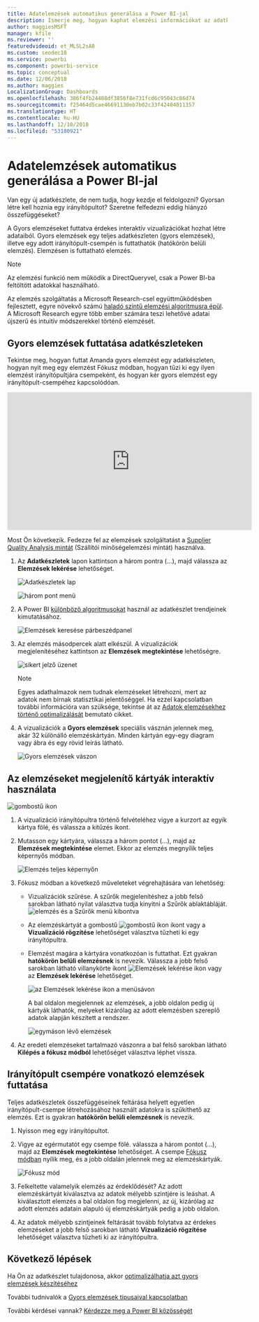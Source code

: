 ```yaml
---
title: Adatelemzések automatikus generálása a Power BI-jal
description: Ismerje meg, hogyan kaphat elemzési információkat az adatkészletekről és az irányítópult-fájlokról.
author: maggiesMSFT
manager: kfile
ms.reviewer: ''
featuredvideoid: et_MLSL2sA8
ms.custom: seodec18
ms.service: powerbi
ms.component: powerbi-service
ms.topic: conceptual
ms.date: 12/06/2018
ms.author: maggies
LocalizationGroup: Dashboards
ms.openlocfilehash: 386f4fb24488df3856f8e731fcd6c95043c86d74
ms.sourcegitcommit: f25464d5cae46691130eb7b02c33f42404011357
ms.translationtype: HT
ms.contentlocale: hu-HU
ms.lasthandoff: 12/10/2018
ms.locfileid: "53180921"
---
```

# <a name="generate-data-insights-automatically-with-power-bi"></a>Adatelemzések automatikus generálása a Power BI-jal
Van egy új adatkészlete, de nem tudja, hogy kezdje el feldolgozni?  Gyorsan létre kell hoznia egy irányítópultot?  Szeretne felfedezni eddig hiányzó összefüggéseket?

A Gyors elemzéseket futtatva érdekes interaktív vizualizációkat hozhat létre adataiból. Gyors elemzések egy teljes adatkészleten (gyors elemzések), illetve egy adott irányítópult-csempén is futtathatók (hatókörön belüli elemzés). Elemzésen is futtatható elemzés.

> [!NOTE]
> Az elemzési funkció nem működik a DirectQueryvel, csak a Power BI-ba feltöltött adatokkal használható.
> 

Az elemzés szolgáltatás a Microsoft Research-csel együttműködésben fejlesztett, egyre növekvő számú [haladó szintű elemzési algoritmusra épül](service-insight-types.md). A Microsoft Research egyre több ember számára teszi lehetővé adatai újszerű és intuitív módszerekkel történő elemzését.

## <a name="run-quick-insights-on-a-dataset"></a>Gyors elemzések futtatása adatkészleteken
Tekintse meg, hogyan futtat Amanda gyors elemzést egy adatkészleten, hogyan nyit meg egy elemzést Fókusz módban, hogyan tűzi ki egy ilyen elemzést irányítópultjára csempeként, és hogyan kér gyors elemzést egy irányítópult-csempéhez kapcsolódóan.

<iframe width="560" height="315" src="https://www.youtube.com/embed/et_MLSL2sA8" frameborder="0" allowfullscreen></iframe>


Most Ön következik. Fedezze fel az elemzések szolgáltatást a [Supplier Quality Analysis mintát](sample-supplier-quality.md) (Szállítói minőségelemzési mintát) használva.

1. Az **Adatkészletek** lapon kattintson a három pontra (...), majd válassza az **Elemzések lekérése** lehetőséget.
   
    ![Adatkészletek lap](media/service-insights/power-bi-ellipses.png)
   
    ![három pont menü](media/service-insights/power-bi-tab.png)
2. A Power BI [különböző algoritmusokat](service-insight-types.md) használ az adatkészlet trendjeinek kimutatásához.
   
    ![Elemzések keresése párbeszédpanel](media/service-insights/pbi_autoinsightssearching.png)
3. Az elemzés másodpercek alatt elkészül.  A vizualizációk megjelenítéséhez kattintson az **Elemzések megtekintése** lehetőségre.
   
    ![sikert jelző üzenet](media/service-insights/pbi_autoinsightsuccess.png)
   
    > [!NOTE]
    > Egyes adathalmazok nem tudnak elemzéseket létrehozni, mert az adatok nem bírnak statisztikai jelentőséggel.  Ha ezzel kapcsolatban további információra van szüksége, tekintse át az [Adatok elemzésekhez történő optimalizálását](service-insights-optimize.md) bemutató cikket.
   > 
    
1. A vizualizációk a **Gyors elemzések** speciális vásznán jelennek meg, akár 32 különálló elemzéskártyán. Minden kártyán egy-egy diagram vagy ábra és egy rövid leírás látható.
   
    ![Gyors elemzések vászon](media/service-insights/power-bi-insights.png)

## <a name="interact-with-the-insight-cards"></a>Az elemzéseket megjelenítő kártyák interaktív használata
  ![gombostű ikon](media/service-insights/pbi_hover.png)

1. A vizualizáció irányítópultra történő felvételéhez vigye a kurzort az egyik kártya fölé, és válassza a kitűzés ikont.
2. Mutasson egy kártyára, válassza a három pontot (...), majd az **Elemzések megtekintése** elemet. Ekkor az elemzés megnyílik teljes képernyős módban.
   
    ![Elemzés teljes képernyőn](media/service-insights/power-bi-insight-focus.png)
3. Fókusz módban a következő műveleteket végrehajtására van lehetőség:
   
   * Vizualizációk szűrése.  A szűrők megjelenítéshez a jobb felső sarokban látható nyilat választva tudja kinyitni a Szűrők ablaktábláját.
        ![elemzés és a Szűrők menü kibontva](media/service-insights/power-bi-insights-filter-new.png)
   * Az elemzéskártyát a gombostű ![gombostű ikon](media/service-insights/power-bi-pin-icon.png)  ikont vagy a **Vizualizáció rögzítése** lehetőséget választva tűzheti ki egy irányítópultra.
   * Elemzést magára a kártyára vonatkozóan is futtathat. Ezt gyakran **hatókörön belüli elemzésnek** is nevezik. Válassza a jobb felső sarokban látható villanykörte ikont ![Elemzések lekérése ikon](media/service-insights/power-bi-bulb-icon.png)  vagy az **Elemzések lekérése** lehetőséget.
     
       ![az Elemzések lekérése ikon a menüsávon](media/service-insights/pbi-autoinsights-tile.png)
     
     A bal oldalon megjelennek az elemzések, a jobb oldalon pedig új kártyák láthatók, melyeket kizárólag az adott elemzésben szereplő adatok alapján készített a rendszer.
     
       ![egymáson lévő elemzések](media/service-insights/power-bi-insights-on-insights-new.png)
4. Az eredeti elemzéseket tartalmazó vászonra a bal felső sarokban látható **Kilépés a fókusz módból** lehetőséget választva léphet vissza.

## <a name="run-insights-on-a-dashboard-tile"></a>Irányítópult csempére vonatkozó elemzések futtatása
Teljes adatkészletek összefüggéseinek feltárása helyett egyetlen irányítópult-csempe létrehozásához használt adatokra is szűkíthető az elemzés. Ezt is gyakran **hatókörön belüli elemzésnek** is nevezik.

1. Nyisson meg egy irányítópultot.
2. Vigye az egérmutatót egy csempe fölé. válassza a három pontot (...), majd az **Elemzések megtekintése** lehetőséget. A csempe [Fókusz módban](service-focus-mode.md) nyílik meg, és a jobb oldalán jelennek meg az elemzéskártyák.    
   
    ![Fókusz mód](media/service-insights/pbi-insights-tile.png)    
4. Felkeltette valamelyik elemzés az érdeklődését? Az adott elemzéskártyát kiválasztva az adatok mélyebb szintjére is leáshat. A kiválasztott elemzés a bal oldalon fog megjelenni, az új, kizárólag az adott elemzés adatain alapuló új elemzéskártyák pedig a jobb oldalon.    
6. Az adatok mélyebb szintjeinek feltárását tovább folytatva az érdekes elemzéseket a jobb felső sarokban látható **Vizualizáció rögzítése** lehetőséget választva tűzheti ki az irányítópultra.

## <a name="next-steps"></a>Következő lépések
Ha Ön az adatkészlet tulajdonosa, akkor [optimalizálhatja azt gyors elemzések készítéséhez](service-insights-optimize.md)

További tudnivalók a [Gyors elemzések típusaival kapcsolatban](service-insight-types.md)

További kérdései vannak? [Kérdezze meg a Power BI közösségét](http://community.powerbi.com/)

